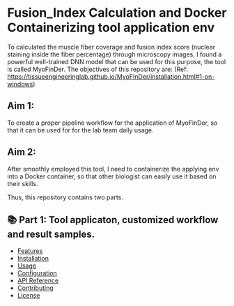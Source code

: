 # Fusion_Index Calculation and Docker Containerizing tool application env
To calculated the muscle fiber coverage and fusion index score (nuclear staining inside the fiber percentage) through microscopy images, I found a powerful well-trained DNN model that can be used for this purpose, the tool is called MyoFinDer. The objectives of this repository are:
(Ref: https://tissueengineeringlab.github.io/MyoFInDer/installation.html#1-on-windows)

## Aim 1:
To create a proper pipeline workflow for the application of MyoFinDer, so that it can be used for for the lab team daily usage.

## Aim 2:
After smoothly employed this tool, I need to containerize the applying env into a Docker container, so that other biologist can easily use it based on their skills.

Thus, this repository contains two parts.

## 📚 Part 1: Tool applicaton, customized workflow and result samples.

- [Features](#-features)
- [Installation](#-installation)
- [Usage](#-usage)
- [Configuration](#-configuration)
- [API Reference](#-api-reference)
- [Contributing](#-contributing)
- [License](#-license)
